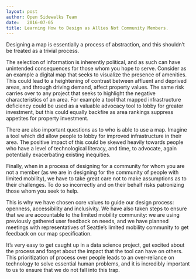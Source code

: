 ```yaml
---
layout: post
author: Open Sidewalks Team
date:   2016-07-05
title: Learning How to Design as Allies Not Community Members.
---
```


Designing a map is essentially a process of abstraction, and this shouldn’t be treated as a trivial process.

The selection of information is inherently political, and as such can have unintended consequences for those whom you hope to serve. Consider as an example a digital map that seeks to visualize the presence of amenities. This could lead to a heightening of contrast between affluent and deprived areas, and through driving demand, affect property values. The same risk carries over to any project that seeks to highlight the negative characteristics of an area. For example a tool that mapped infrastructure deficiency could be used as a valuable advocacy tool to lobby for greater investment, but this could equally backfire as area rankings suppress appetites for property investment.

There are also important questions as to who is able to use a map. Imagine a tool which did allow people to lobby for improved infrastructure in their area. The positive impact of this could be skewed heavily towards people who have a level of technological literacy, and time, to advocate, again potentially exacerbating existing inequities.

Finally, when in a process of designing for a community for whom you are not a member (as we are in designing for the community of people with limited mobility), we have to take great care not to make assumptions as to their challenges. To do so incorrectly and on their behalf risks patronizing those whom you seek to help.

This is why we have chosen core values to guide our design process: openness, accessibility and inclusivity.  We have also taken steps to ensure that we are accountable to the limited mobility community: we are using previously gathered user feedback on needs, and we have planned meetings with representatives of Seattle’s limited mobility community to get feedback on our map specification.

It’s very easy to get caught up in a data science project, get excited about the process and forget about the impact that the tool can have on others. This prioritization of process over people leads to an over-reliance on technology to solve essential human problems, and it is incredibly important to us to ensure that we do not fall into this trap.
